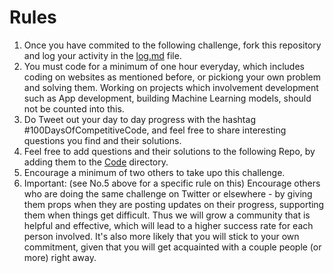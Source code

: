 # Rules

1. Once you have commited to the following challenge, fork this repository and log your activity in the [log.md](log.md) file.
2. You must code for a minimum of one hour everyday, which includes coding on websites as mentioned before, or pickiong your own problem and solving them. Working on projects which involvement development such as App development, building Machine Learning models, should not be counted into this. 
3. Do Tweet out your day to day progress with the hashtag #100DaysOfCompetitiveCode, and feel free to share interesting questions you find and their solutions.
4. Feel free to add questions and their solutions to the following Repo, by adding them to the [Code](code) directory. 
5. Encourage a minimum of two others to take upo this challenge.
6. Important: (see No.5 above for a specific rule on this) Encourage others who are doing the same challenge on Twitter or elsewhere - by giving them props when they are posting updates on their progress, supporting them when things get difficult. Thus we will grow a community that is helpful and effective, which will lead to a higher success rate for each person involved. It's also more likely that you will stick to your own commitment, given that you will get acquainted with a couple people (or more) right away.